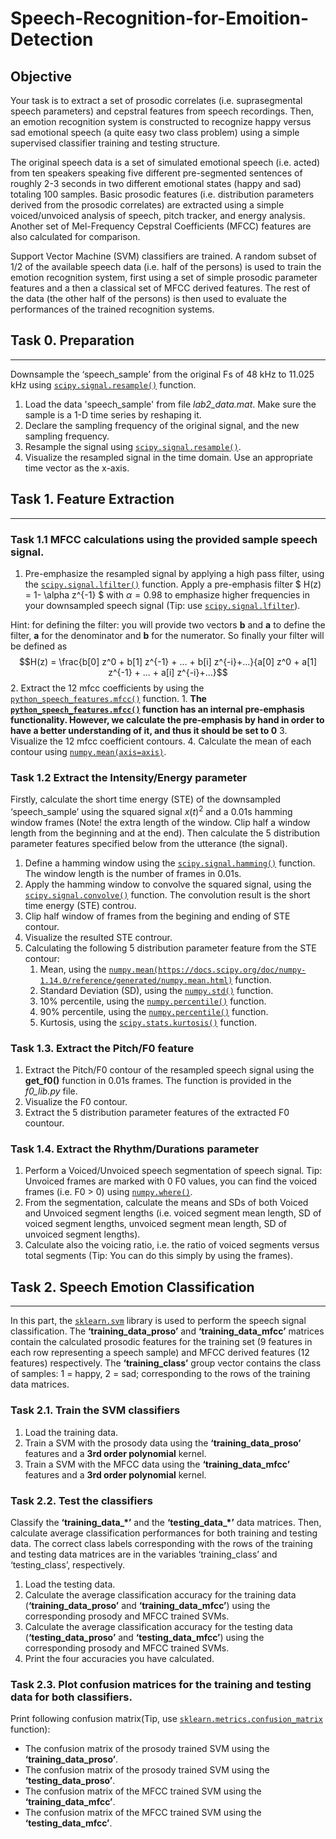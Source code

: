 # Speech-Recognition-for-Emoition-Detection

## Objective

Your task is to extract a set of prosodic correlates (i.e. suprasegmental speech parameters) and cepstral features from speech recordings. Then, an emotion recognition system is constructed to recognize happy versus sad emotional speech (a quite easy two class problem) using a simple supervised classifier training and testing structure.

The original speech data is a set of simulated emotional speech (i.e. acted) from ten speakers speaking five different pre-segmented sentences of roughly 2-3 seconds in two different emotional states (happy and sad) totaling 100 samples.
Basic prosodic features (i.e. distribution parameters derived from the prosodic correlates) are extracted using a simple voiced/unvoiced analysis of speech, pitch tracker, and energy analysis. Another set of Mel-Frequency Cepstral Coefficients (MFCC) features are also calculated for comparison. 

Support Vector Machine (SVM) classifiers are trained. A random subset of 1/2 of the available speech data (i.e. half of the persons) is used to train the emotion recognition system, first using a set of simple prosodic parameter features and a then a classical set of MFCC derived features. The rest of the data (the other half of the persons) is then used to evaluate the performances of the trained recognition systems.

## Task 0. Preparation
-----------------------
Downsample the ‘speech_sample’ from the original Fs of 48 kHz to 11.025 kHz using [`scipy.signal.resample()`](https://docs.scipy.org/doc/scipy-0.16.0/reference/generated/scipy.signal.resample.html) function.
1. Load the data 'speech_sample' from file *lab2_data.mat*. Make sure the sample is a 1-D time series by reshaping it.
2. Declare the sampling frequency of the original signal, and the new sampling frequency.
3. Resample the signal using [`scipy.signal.resample()`](https://docs.scipy.org/doc/scipy-0.16.0/reference/generated/scipy.signal.resample.html).
4. Visualize the resampled signal in the time domain. Use an appropriate time vector as the x-axis.
## Task 1. Feature Extraction
-------------------------------
### Task 1.1 MFCC calculations using the provided sample speech signal.
1. Pre-emphasize the resampled signal by applying a high pass filter, using the [`scipy.signal.lfilter()`](https://docs.scipy.org/doc/scipy/reference/generated/scipy.signal.lfilter.html) function. Apply a pre-emphasis filter $ H(z) = 1- \alpha z^{-1} $ with $\alpha = 0.98$ to emphasize higher frequencies in your downsampled speech signal (Tip: use [`scipy.signal.lfilter`](https://docs.scipy.org/doc/scipy-0.15.1/reference/generated/scipy.signal.lfilter.html)). 
   
Hint: for defining the filter: you will provide two vectors **b** and **a** to define the filter, **a** for the denominator and **b** for the numerator. So finally your filter will be defined as $$H(z) = \frac{b[0] z^0 + b[1] z^{-1} + ... + b[i] z^{-i}+...}{a[0] z^0 + a[1] z^{-1} + ... + a[i] z^{-i}+...}$$
2. Extract the 12 mfcc coefficients by using the [`python_speech_features.mfcc()`](http://python-speech-features.readthedocs.io/en/latest/) function.
    1. **The [`python_speech_features.mfcc()`](http://python-speech-features.readthedocs.io/en/latest/) function has an internal pre-emphasis functionality. However, we calculate the pre-emphasis by hand in order to have a better understanding of it, and thus it should be set to 0** 
3. Visualize the 12 mfcc coefficient contours.
4. Calculate the mean of each contour using [`numpy.mean(axis=axis)`](https://docs.scipy.org/doc/numpy/reference/generated/numpy.mean.html).
### Task 1.2 Extract the Intensity/Energy parameter
Firstly, calculate the short time energy (STE) of the downsampled ‘speech_sample’ using the squared signal $x(t)^2$ and a 0.01s hamming window frames (Note! the extra length of the window. Clip half a window length from the beginning and at the end). Then calculate the 5 distribution parameter features specified below from the utterance (the signal).
1. Define a hamming window using the [`scipy.signal.hamming()`](https://docs.scipy.org/doc/scipy-0.19.0/reference/generated/scipy.signal.hamming.html) function. The window length is the number of frames in 0.01s.
2. Apply the hamming window to convolve the squared signal, using the [`scipy.signal.convolve()`](https://docs.scipy.org/doc/scipy/reference/generated/scipy.signal.convolve.html) function. The convolution result is the short time energy (STE) controu.
3. Clip half window of frames from the begining and ending of STE contour.
4. Visualize the resulted STE controur.
5. Calculating the following 5 distribution parameter feature from the STE contour:
    1. Mean, using the [`numpy.mean(https://docs.scipy.org/doc/numpy-1.14.0/reference/generated/numpy.mean.html)`]() function.
    2. Standard Deviation (SD), using the [`numpy.std()`](https://docs.scipy.org/doc/numpy-1.14.0/reference/generated/numpy.std.html) function.
    3. 10% percentile, using the [`numpy.percentile()`](https://docs.scipy.org/doc/numpy-1.14.0/reference/generated/numpy.percentile.html) function.
    4. 90% percentile, using the [`numpy.percentile()`](https://docs.scipy.org/doc/numpy-1.14.0/reference/generated/numpy.percentile.html) function.
    5. Kurtosis, using the [`scipy.stats.kurtosis()`](https://docs.scipy.org/doc/scipy/reference/generated/scipy.stats.kurtosis.html) function.
### Task 1.3. Extract the Pitch/F0 feature
1. Extract the Pitch/F0 contour of the resampled speech signal using the **get_f0()** function in 0.01s frames. The function is provided in the *f0_lib.py* file.
2. Visualize the F0 contour.
3. Extract the 5 distribution parameter features of the extracted F0 countour.

### Task 1.4. Extract the Rhythm/Durations parameter
1. Perform a Voiced/Unvoiced speech segmentation of speech signal. Tip: Unvoiced frames are marked with 0 F0 values, you can find the voiced frames (i.e. F0 > 0) using [`numpy.where()`](https://docs.scipy.org/doc/numpy-1.14.0/reference/generated/numpy.where.html).
2. From the segmentation, calculate the means and SDs of both Voiced and Unvoiced segment lengths (i.e. voiced segment mean length, SD of voiced segment lengths, unvoiced segment mean length, SD of unvoiced segment lengths).
3. Calculate also the voicing ratio, i.e. the ratio of voiced segments versus total segments (Tip: You can do this simply by using the frames).

## Task 2. Speech Emotion Classification
------------------------------------------
In this part, the [`sklearn.svm`](http://scikit-learn.org/stable/modules/svm.html) library is used to perform the speech signal classification. The **‘training_data_proso’** and **‘training_data_mfcc’** matrices contain the calculated prosodic features for the training set (9 features in each row representing a speech sample) and MFCC derived features (12 features) respectively. The **‘training_class’** group vector contains the class of samples: 1 = happy, 2 = sad; corresponding to the rows of the training data matrices.
### Task 2.1. Train the SVM classifiers
1. Load the training data.
2. Train a SVM with the prosody data using the **‘training_data_proso’** features and a **3rd order polynomial** kernel.
3. Train a SVM with the MFCC data using the **‘training_data_mfcc’** features and a **3rd order polynomial** kernel.
### Task 2.2. Test the classifiers
Classify the **‘training_data_*’** and the **‘testing_data_*’** data matrices. Then, calculate average classification performances for both training and testing data. The correct class labels corresponding with the rows of the training and testing data matrices are in the variables ‘training_class’ and ‘testing_class’, respectively.
1. Load the testing data.
2. Calculate the average classification accuracy for the training data (**‘training_data_proso’** and **‘training_data_mfcc’**) using the corresponding prosody and MFCC trained SVMs.
3. Calculate the average classification accuracy for the testing data (**‘testing_data_proso’** and **‘testing_data_mfcc’**) using the corresponding prosody and MFCC trained SVMs.
4. Print the four accuracies you have calculated.
### Task 2.3. Plot confusion matrices for the training and testing data for both classifiers. 
Print following confusion matrix(Tip, use [`sklearn.metrics.confusion_matrix`](http://scikit-learn.org/stable/modules/generated/sklearn.metrics.confusion_matrix.html) function):
* The confusion matrix of the prosody trained SVM using the **‘training_data_proso’**.
* The confusion matrix of the prosody trained SVM using the **‘testing_data_proso’**.
* The confusion matrix of the MFCC trained SVM using the **‘training_data_mfcc’**.
* The confusion matrix of the MFCC trained SVM using the **‘testing_data_mfcc’**.
